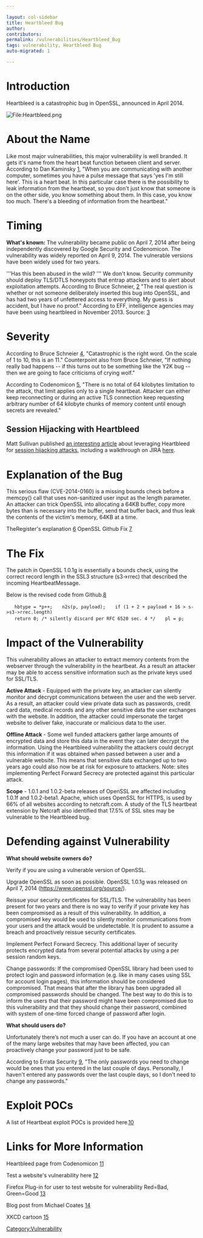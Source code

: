 ```yaml
---

layout: col-sidebar
title: Heartbleed Bug
author: 
contributors: 
permalink: /vulnerabilities/Heartbleed_Bug
tags: vulnerability, Heartbleed Bug
auto-migrated: 1

---
```


# Introduction

Heartbleed is a catastrophic bug in OpenSSL, announced in April 2014.

![<File:Heartbleed.png>](Heartbleed.png "File:Heartbleed.png")

# About the Name

Like most major vulnerabilities, this major vulnerability is well
branded. It gets it's name from the heart beat function between client
and server. According to Dan Kaminsky
[1](https://itunes.apple.com/us/podcast/apm-marketplace-tech-report/id73330855),
"When you are communicating with another computer, sometimes you have a
pulse message that says 'yes I'm still here'. This is a heart beat. In
this particular case there is the possibility to leak information from
the heartbeat, so you don't just know that someone is on the other side,
you know something about them. In this case, you know too much. There's
a bleeding of information from the heartbeat."

# Timing

**What's known:** The vulnerability became public on April 7, 2014 after
being independently discovered by Google Security and Codenomicon. The
vulnerability was widely reported on April 9, 2014. The vulnerable
versions have been widely used for two years.

'''Has this been abused in the wild? ''' We don't know. Security
community should deploy TLS/DTLS honeypots that entrap attackers and to
alert about exploitation attempts. According to Bruce Schneier,
[2](https://www.schneier.com/blog/archives/2014/04/heartbleed.html) "The
real question is whether or not someone deliberately inserted this bug
into OpenSSL, and has had two years of unfettered access to everything.
My guess is accident, but I have no proof." According to EFF,
intelligence agencies may have been using heartbleed in November 2013.
Source:
[3](https://www.eff.org/deeplinks/2014/04/wild-heart-were-intelligence-agencies-using-heartbleed-november-2013)

# Severity

According to Bruce Schneier
[4](https://www.schneier.com/blog/archives/2014/04/heartbleed.html),
"Catastrophic is the right word. On the scale of 1 to 10, this is an
11." Counterpoint also from Bruce Schneier, "If nothing really bad
happens -- if this turns out to be something like the Y2K bug -- then we
are going to face criticisms of crying wolf."

According to Codenomicon [5](http://heartbleed.com/), "There is no total
of 64 kilobytes limitation to the attack, that limit applies only to a
single heartbeat. Attacker can either keep reconnecting or during an
active TLS connection keep requesting arbitrary number of 64 kilobyte
chunks of memory content until enough secrets are revealed."

## Session Hijacking with Heartbleed

Matt Sullivan published [an interesting
article](https://www.mattslifebytes.com/?p=533) about leveraging
Heartbleed for [session hijacking
attacks](Session_hijacking_attack "wikilink"), including a walkthrough
on JIRA [here](https://www.mattslifebytes.com/?p=533).

# Explanation of the Bug

This serious flaw (CVE-2014-0160) is a missing bounds check before a
memcpy() call that uses non-sanitized user input as the length
parameter. An attacker can trick OpenSSL into allocating a 64KB buffer,
copy more bytes than is necessary into the buffer, send that buffer
back, and thus leak the contents of the victim's memory, 64KB at a time.

TheRegister's explanation
[6](http://www.theregister.co.uk/2014/04/09/heartbleed_explained/)
OpenSSL Github Fix
[7](http://git.openssl.org/gitweb/?p=openssl.git;a=commitdiff;h=96db902)

# The Fix

The patch in OpenSSL 1.0.1g is essentially a bounds check, using the
correct record length in the SSL3 structure (s3-\>rrec) that described
the incoming HeartbeatMessage.

Below is the revised code from
Github.[8](http://git.openssl.org/gitweb/?p=openssl.git;a=commitdiff;h=731f431497f463f3a2a97236fe0187b11c44aead)

`   hbtype = *p++;`
`   n2s(p, payload);`
`   if (1 + 2 + payload + 16 > s->s3->rrec.length)`
`   return 0; /* silently discard per RFC 6520 sec. 4 */`
`   pl = p;`

# Impact of the Vulnerability

This vulnerability allows an attacker to extract memory contents from
the webserver through the vulnerability in the heartbeat. As a result an
attacker may be able to access sensitive information such as the private
keys used for SSL/TLS.

**Active Attack** - Equipped with the private key, an attacker can
silently monitor and decrypt communications between the user and the web
server. As a result, an attacker could view private data such as
passwords, credit card data, medical records and any other sensitive
data the user exchanges with the website. In addition, the attacker
could impersonate the target website to deliver fake, inaccurate or
malicious data to the user.

**Offline Attack** - Some well funded attackers gather large amounts of
encrypted data and store this data in the event they can later decrypt
the information. Using the Heartbleed vulnerability the attackers could
decrypt this information if it was obtained when passed between a user
and a vulnerable website. This means that sensitive data exchanged up to
two years ago could also now be at risk for exposure to attackers. Note:
sites implementing Perfect Forward Secrecy are protected against this
particular attack.

**Scope** - 1.0.1 and 1.0.2-beta releases of OpenSSL are affected
including 1.0.1f and 1.0.2-beta1. Apache, which uses OpenSSL for HTTPS,
is used by 66% of all websites according to netcraft.com. A study of the
TLS heartbeat extension by Netcraft also identified that 17.5% of SSL
sites may be vulnerable to the Heartbleed bug.

# Defending against Vulnerability

**What should website owners do?**

Verify if you are using a vulnerable version of OpenSSL.

Upgrade OpenSSL as soon as possible. OpenSSL 1.0.1g was released on
April 7, 2014 (https://www.openssl.org/source/).

Reissue your security certificates for SSL/TLS. The vulnerability has
been present for two years and there is no way to verify if your private
key has been compromised as a result of this vulnerability. In addition,
a compromised key would be used to silently monitor communications from
your users and the attack would be undetectable. It is prudent to assume
a breach and proactively reissue security certificates.

Implement Perfect Forward Secrecy. This additional layer of security
protects encrypted data from several potential attacks by using a per
session random keys.

Change passwords: If the compromised OpenSSL library had been used to
protect login and password information (e.g. like in many cases using
SSL for account login pages), this information should be considered
compromised. That means that after the library has been upgraded all
compromised passwords should be changed. The best way to do this is to
inform the users that their password might have been compromised due to
this vulnerability and that they should change their password, combined
with system of one-time forced change of password after login.

**What should users do?**

Unfortunately there’s not much a user can do. If you have an account at
one of the many large websites that may have been affected, you can
proactively change your password just to be safe.

According to Errata Security
[9](http://blog.erratasec.com/2014/04/yes-you-might-have-to-change-your.html#.U0blvq1dWv0),
"The only passwords you need to change would be ones that you entered in
the last couple of days. Personally, I haven't entered any passwords
over the last couple days, so I don't need to change any passwords."

# Exploit POCs

A list of Heartbeat exploit POCs is provided
here.[10](https://blog.bugcrowd.com/heartbleed-exploit-yet/)

# Links for More Information

Heartbleed page from Codenomicon [11](http://heartbleed.com/)

Test a website's vulnerability here [12](http://filippo.io/Heartbleed/)

Firefox Plug-in for user to test website for vulnerability Red=Bad,
Green=Good
[13](https://addons.mozilla.org/en-US/firefox/addon/heartbleed-checker/)

Blog post from Michael Coates
[14](http://blog.shapesecurity.com/heartbleed-bug-places-encrypted-user-data-and-webservers-at-risk)

XKCD cartoon [15](https://xkcd.com/1353)

[Category:Vulnerability](Category:Vulnerability "wikilink")